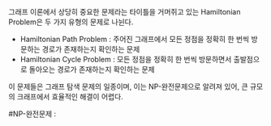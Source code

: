 그래프 이론에서 상당히 중요한 문제라는 타이틀을 거머쥐고 있는 Hamiltonian Problem은 두 가지 유형의 문제로 나뉜다.

- Hamiltonian Path Problem : 주어진 그래프에서 모든 정점을 정확히 한 번씩 방문하는 경로가 존재하는지 확인하는 문제
- Hamiltonian Cycle Problem : 모든 정점을 정확히 한 번씩 방문하면서 출발점으로 돌아오는 경로가 존재하는지 확인하는 문제

이 문제들은 그래프 탐색 문제의 일종이며, 이는 NP-완전문제으로 알려져 있어, 큰 규모의 크래프에서 효율적인 해결이 어렵다. 

#NP-완전문제 : 